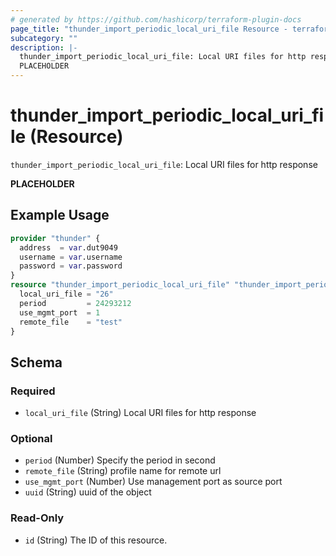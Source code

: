 ```yaml
---
# generated by https://github.com/hashicorp/terraform-plugin-docs
page_title: "thunder_import_periodic_local_uri_file Resource - terraform-provider-thunder"
subcategory: ""
description: |-
  thunder_import_periodic_local_uri_file: Local URI files for http response
  PLACEHOLDER
---
```


# thunder_import_periodic_local_uri_file (Resource)

`thunder_import_periodic_local_uri_file`: Local URI files for http response

__PLACEHOLDER__

## Example Usage

```terraform
provider "thunder" {
  address  = var.dut9049
  username = var.username
  password = var.password
}
resource "thunder_import_periodic_local_uri_file" "thunder_import_periodic_local_uri_file" {
  local_uri_file = "26"
  period         = 24293212
  use_mgmt_port  = 1
  remote_file    = "test"
}
```

<!-- schema generated by tfplugindocs -->
## Schema

### Required

- `local_uri_file` (String) Local URI files for http response

### Optional

- `period` (Number) Specify the period in second
- `remote_file` (String) profile name for remote url
- `use_mgmt_port` (Number) Use management port as source port
- `uuid` (String) uuid of the object

### Read-Only

- `id` (String) The ID of this resource.


